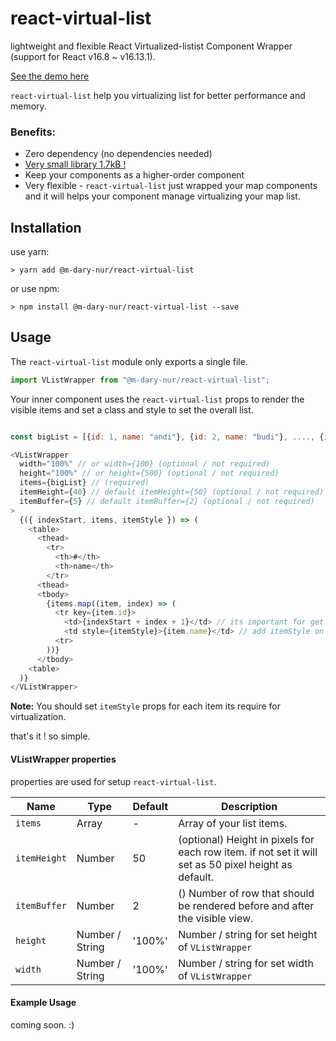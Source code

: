 # react-virtual-list
lightweight and flexible React Virtualized-listist Component Wrapper (support for React v16.8 ~ v16.13.1).

[See the demo here](http://m-dary-nur.github.io/react-virtual-list)

`react-virtual-list` help you virtualizing list for better performance and memory.

### Benefits:
* Zero dependency (no dependencies needed)
* [Very small library 1.7kB !](https://bundlephobia.com/result?p=@m-dary-nur/react-virtual-list)
* Keep your components as a higher-order component
* Very flexible - `react-virtual-list` just wrapped your map components and it will helps your component manage virtualizing your map list.

## Installation

use yarn:

```console
> yarn add @m-dary-nur/react-virtual-list
```
or use npm:

```console
> npm install @m-dary-nur/react-virtual-list --save
```

## Usage

The `react-virtual-list` module only exports a single file.

```js
import VListWrapper from "@m-dary-nur/react-virtual-list";
```

Your inner component uses the `react-virtual-list` props to render the visible items and set a class and style to set the overall list.

```js

const bigList = [{id: 1, name: "andi"}, {id: 2, name: "budi"}, ...., {id:99999, name: "zibi"}];

<VListWrapper 
  width="100%" // or width={100} (optional / not required)
  height="100%" // or height={500} (optional / not required) 
  items={bigList} // (required)
  itemHeight={40} // default itemHeight={50} (optional / not required) 
  itemBuffer={5} // default itemBuffer={2} (optional / not required) 
>
  {({ indexStart, items, itemStyle }) => (
    <table>
      <thead>
        <tr>
          <th>#</th>
          <th>name</th>
        </tr>
      <thead>
      <tbody>
        {items.map((item, index) => (
          <tr key={item.id}>
            <td>{indexStart + index + 1}</td> // its important for get numbering each item row
            <td style={itemStyle}>{item.name}</td> // add itemStyle on item row to set height offset (required)
          <tr>
        ))}
      </tbody>
    <table>
  )}
</VListWrapper>
```

**Note:** You should set `itemStyle` props for each item its require for virtualization. 

that's it ! so simple.

#### VListWrapper properties

properties are used for setup `react-virtual-list`.

Name | Type | Default | Description
--- | --- | --- | ---
`items` | Array | - | Array of your list items.
`itemHeight` | Number | 50 | (optional) Height in pixels for each row item. if not set it will set as 50 pixel height as default.
`itemBuffer` | Number | 2 | () Number of row that should be rendered before and after the visible view.
`height` | Number / String | '100%' | Number / string for set height of `VListWrapper`
`width` | Number / String | '100%' | Number / string for set width of `VListWrapper`

#### Example Usage

coming soon. :)


